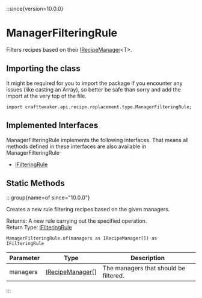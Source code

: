 ::since{version=10.0.0}
# ManagerFilteringRule

Filters recipes based on their [IRecipeManager](/vanilla/api/recipe/manager/IRecipeManager)&lt;T&gt;.

## Importing the class

It might be required for you to import the package if you encounter any issues (like casting an Array), so better be safe than sorry and add the import at the very top of the file.
```zenscript
import crafttweaker.api.recipe.replacement.type.ManagerFilteringRule;
```


## Implemented Interfaces
ManagerFilteringRule implements the following interfaces. That means all methods defined in these interfaces are also available in ManagerFilteringRule

- [IFilteringRule](/vanilla/api/recipe/replacement/IFilteringRule)

## Static Methods

:::group{name=of since="10.0.0"}

Creates a new rule filtering recipes based on the given managers.

Returns: A new rule carrying out the specified operation.  
Return Type: [IFilteringRule](/vanilla/api/recipe/replacement/IFilteringRule)

```zenscript
ManagerFilteringRule.of(managers as IRecipeManager[]) as IFilteringRule
```

| Parameter |                              Type                              |              Description              |
|-----------|----------------------------------------------------------------|---------------------------------------|
| managers  | [IRecipeManager](/vanilla/api/recipe/manager/IRecipeManager)[] | The managers that should be filtered. |


:::

